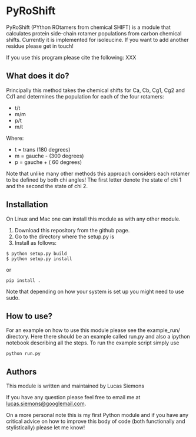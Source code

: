 
PyRoShift
=========

PyRoShift (PYthon ROtamers from chemical SHIFT) is a module that
calculates protein side-chain rotamer populations from carbon
chemical shifts. Currently it is implemented for isoleucine.
If you want to add another residue please get in touch!

If you use this program please cite the following:
XXX


What does it do?
----------------


Principally this method takes the chemical shifts for
Ca, Cb, Cg1, Cg2 and Cd1 and determines the population
for each of the four rotamers:

- t/t
- m/m
- p/t
- m/t

Where:
- t = trans     (180 degrees)
- m = gauche -  (300 degrees)
- p = gauche +  ( 60 degrees)

Note that unlike many other methods this approach considers each rotamer to
be defined by both chi angles! The first letter denote the state of chi 1 and the
second the state of chi 2.


Installation
------------


On Linux and Mac one can install this module as with any other module.
1. Download this repository from the github page.
2. Go to the directory where the setup.py is
3. Install as follows:
```
$ python setup.py build
$ python setup.py install
```
or
```
pip install .
```
Note that depending on how your system is set up
you might need to use sudo.


How to use?
-----------


For an example on how to use this module please see the example_run/ directory.
Here there should be an example called run.py and also a ipython notebook describing all the
steps. To run the example script simply use
```
python run.py
```


Authors
-------

This module is written and maintained by
Lucas Siemons

If you have any question please feel free to
email me at lucas.siemons@googlemail.com.

On a more personal note this is my first Python
module and if you have any critical advice on how to
improve this body of code (both functionally and stylistically)
please let me know!
